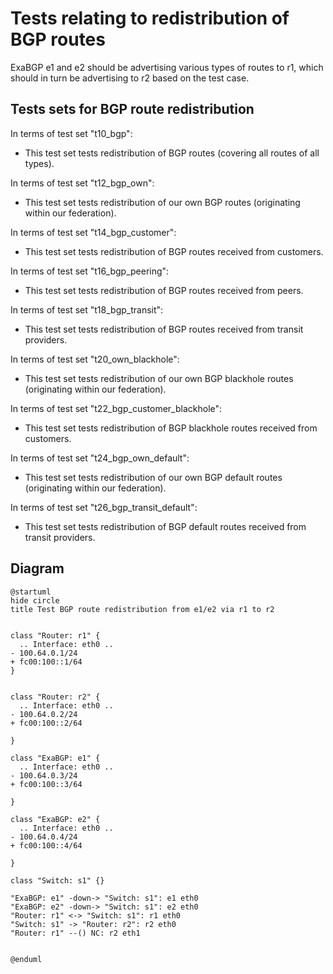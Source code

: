 # Tests relating to redistribution of BGP routes

ExaBGP e1 and e2 should be advertising various types of routes to r1, which should in turn be advertising to r2 based on the test case.

## Tests sets for BGP route redistribution

In terms of test set "t10_bgp":
  - This test set tests redistribution of BGP routes (covering all routes of all types).

In terms of test set "t12_bgp_own":
  - This test set tests redistribution of our own BGP routes (originating within our federation).

In terms of test set "t14_bgp_customer":
  - This test set tests redistribution of BGP routes received from customers.

In terms of test set "t16_bgp_peering":
  - This test set tests redistribution of BGP routes received from peers.

In terms of test set "t18_bgp_transit":
  - This test set tests redistribution of BGP routes received from transit providers.

In terms of test set "t20_own_blackhole":
  - This test set tests redistribution of our own BGP blackhole routes (originating within our federation).

In terms of test set "t22_bgp_customer_blackhole":
  - This test set tests redistribution of BGP blackhole routes received from customers.

In terms of test set "t24_bgp_own_default":
  - This test set tests redistribution of our own BGP default routes (originating within our federation).

In terms of test set "t26_bgp_transit_default":
  - This test set tests redistribution of BGP default routes received from transit providers.


## Diagram

```plantuml
@startuml
hide circle
title Test BGP route redistribution from e1/e2 via r1 to r2


class "Router: r1" {
  .. Interface: eth0 ..
- 100.64.0.1/24
+ fc00:100::1/64
}


class "Router: r2" {
  .. Interface: eth0 ..
- 100.64.0.2/24
+ fc00:100::2/64

}

class "ExaBGP: e1" {
  .. Interface: eth0 ..
- 100.64.0.3/24
+ fc00:100::3/64

}

class "ExaBGP: e2" {
  .. Interface: eth0 ..
- 100.64.0.4/24
+ fc00:100::4/64

}

class "Switch: s1" {}

"ExaBGP: e1" -down-> "Switch: s1": e1 eth0
"ExaBGP: e2" -down-> "Switch: s1": e2 eth0
"Router: r1" <-> "Switch: s1": r1 eth0
"Switch: s1" -> "Router: r2": r2 eth0
"Router: r1" --() NC: r2 eth1


@enduml
```
